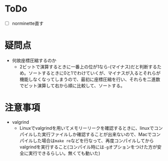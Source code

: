 # ToDo
- [ ] norminette直す

# 疑問点
- 何故座標圧縮するのか
  - 2ビットで演算するときに一番上の位が1なら-(マイナス)だと判断するため。ソートするときに0と1でわけていくが、マイナスが入るとそれらが機能しなくなってしまうので、最初に座標圧縮を行い、それらを二進数でビット演算して右から順に比較して、ソートする。

# 注意事項
- valgrind
  - Linuxでvalgrindを用いてメモリーリークを確認するときに、linuxでコンパイルした実行ファイルしか確認することが出来ないので、Macでコンパイルした場合は`make re`などを行なって、再度コンパイルしてからvalgrindを実行すること(コンパイル時には`-g`オプションをつけた方が安全に実行できるらしい。無くても動いた)
